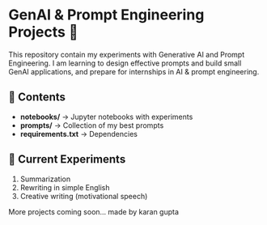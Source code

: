 # GenAI & Prompt Engineering Projects 🚀

This repository contain my experiments with Generative AI and Prompt Engineering.
I am learning to design effective prompts and build small GenAI applications, 
and prepare for internships in AI & prompt engineering.

## 🔹 Contents
- **notebooks/** → Jupyter notebooks with experiments
- **prompts/** → Collection of my best prompts
- **requirements.txt** → Dependencies

## 🔹 Current Experiments
1. Summarization
2. Rewriting in simple English
3. Creative writing (motivational speech)

More projects coming soon...
made by karan gupta